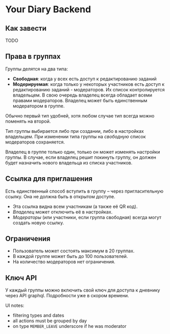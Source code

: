 # Your Diary Backend

## Как завести

TODO

## Права в группах

Группы делятся на два типа:

- **Свободная**: когда у всех есть доступ к редактированию заданий <!-- (действия все еще логируются) -->
- **Модерируемая**: когда только у некоторых участников есть доступ к редактированию заданий - модераторов. Их список контролируется владельцем. В свою очередь владелец всегда обладает всеми правами модераторов. Владелец может быть единственным модератором в группе.

Обычно первый тип удобней, хотя любом случае тип всегда можно поменять на второй.

Тип группы выбирается либо при создании, либо в настройках владельцем.
При изменении типа группы на *свободную* список модераторов сохраняется.

Владелец в группе только один, только он может изменять настройки группы. В случае, если владелец решит покинуть группу, он должен будет назначить нового владельца из списка участников.

## Ссылка для приглашения

Есть единственный способ вступить в группу – через пригласительную ссылку. Она не должна быть в открытом доступе.

- Эта ссылка видна всем участникам (а также её QR код).
- *Владелец* может отключить её в настройках.
- *Модераторы* (или участники, если группа свободная) всегда могут создать новую ссылку.

## Ограничения

- Пользователь может состоять максимум в 20 группах.
- В каждой группе может быть до 100 пользователей.
- На количество модераторов нет ограничения.

## Ключ API

У каждый группы можно включить свой ключ для доступа к дневнику через API graphql.
Подробности уже в скором времени.

<!-- ## Логирвание действий

Все действия в группе записываются по времени и доступны далее для просмотра владельцу. -->

UI notes:

- filtering types and dates
- all actions must be grouped by day
- on type `MEMBER_LEAVE` underscore if he was moderator

<!-- Типы логируемых действий:

- Присоединение к группе
- Уход из группы
- Пересоздание новой пригласительной ссылки
- Создание задачи
- Редактирование *текста* задачи
- Удаление прикреплённых файлов
- Удаление задачи - дата, название урока

Записанные действия удалить нельзя. -->

